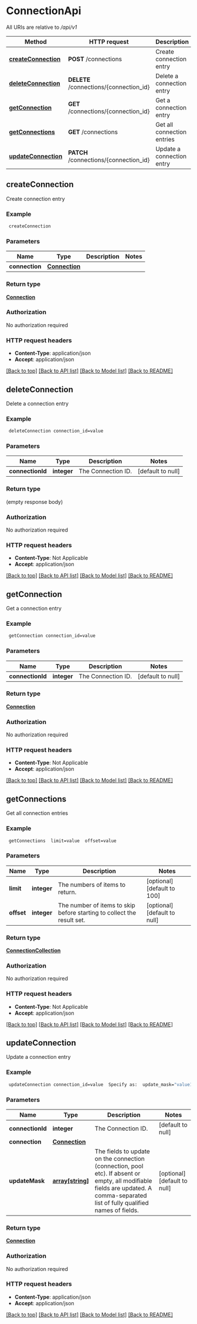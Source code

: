 # ConnectionApi

All URIs are relative to */api/v1*

Method | HTTP request | Description
------------- | ------------- | -------------
[**createConnection**](ConnectionApi.md#createConnection) | **POST** /connections | Create connection entry
[**deleteConnection**](ConnectionApi.md#deleteConnection) | **DELETE** /connections/{connection_id} | Delete a connection entry
[**getConnection**](ConnectionApi.md#getConnection) | **GET** /connections/{connection_id} | Get a connection entry
[**getConnections**](ConnectionApi.md#getConnections) | **GET** /connections | Get all connection entries
[**updateConnection**](ConnectionApi.md#updateConnection) | **PATCH** /connections/{connection_id} | Update a connection entry



## createConnection

Create connection entry

### Example

```bash
 createConnection
```

### Parameters


Name | Type | Description  | Notes
------------- | ------------- | ------------- | -------------
 **connection** | [**Connection**](Connection.md) |  |

### Return type

[**Connection**](Connection.md)

### Authorization

No authorization required

### HTTP request headers

- **Content-Type**: application/json
- **Accept**: application/json

[[Back to top]](#) [[Back to API list]](../README.md#documentation-for-api-endpoints) [[Back to Model list]](../README.md#documentation-for-models) [[Back to README]](../README.md)


## deleteConnection

Delete a connection entry

### Example

```bash
 deleteConnection connection_id=value
```

### Parameters


Name | Type | Description  | Notes
------------- | ------------- | ------------- | -------------
 **connectionId** | **integer** | The Connection ID. | [default to null]

### Return type

(empty response body)

### Authorization

No authorization required

### HTTP request headers

- **Content-Type**: Not Applicable
- **Accept**: application/json

[[Back to top]](#) [[Back to API list]](../README.md#documentation-for-api-endpoints) [[Back to Model list]](../README.md#documentation-for-models) [[Back to README]](../README.md)


## getConnection

Get a connection entry

### Example

```bash
 getConnection connection_id=value
```

### Parameters


Name | Type | Description  | Notes
------------- | ------------- | ------------- | -------------
 **connectionId** | **integer** | The Connection ID. | [default to null]

### Return type

[**Connection**](Connection.md)

### Authorization

No authorization required

### HTTP request headers

- **Content-Type**: Not Applicable
- **Accept**: application/json

[[Back to top]](#) [[Back to API list]](../README.md#documentation-for-api-endpoints) [[Back to Model list]](../README.md#documentation-for-models) [[Back to README]](../README.md)


## getConnections

Get all connection entries

### Example

```bash
 getConnections  limit=value  offset=value
```

### Parameters


Name | Type | Description  | Notes
------------- | ------------- | ------------- | -------------
 **limit** | **integer** | The numbers of items to return. | [optional] [default to 100]
 **offset** | **integer** | The number of items to skip before starting to collect the result set. | [optional] [default to null]

### Return type

[**ConnectionCollection**](ConnectionCollection.md)

### Authorization

No authorization required

### HTTP request headers

- **Content-Type**: Not Applicable
- **Accept**: application/json

[[Back to top]](#) [[Back to API list]](../README.md#documentation-for-api-endpoints) [[Back to Model list]](../README.md#documentation-for-models) [[Back to README]](../README.md)


## updateConnection

Update a connection entry

### Example

```bash
 updateConnection connection_id=value  Specify as:  update_mask="value1,value2,..."
```

### Parameters


Name | Type | Description  | Notes
------------- | ------------- | ------------- | -------------
 **connectionId** | **integer** | The Connection ID. | [default to null]
 **connection** | [**Connection**](Connection.md) |  |
 **updateMask** | [**array[string]**](string.md) | The fields to update on the connection (connection, pool etc). If absent or empty, all modifiable fields are updated. A comma-separated list of fully qualified names of fields. | [optional] [default to null]

### Return type

[**Connection**](Connection.md)

### Authorization

No authorization required

### HTTP request headers

- **Content-Type**: application/json
- **Accept**: application/json

[[Back to top]](#) [[Back to API list]](../README.md#documentation-for-api-endpoints) [[Back to Model list]](../README.md#documentation-for-models) [[Back to README]](../README.md)

